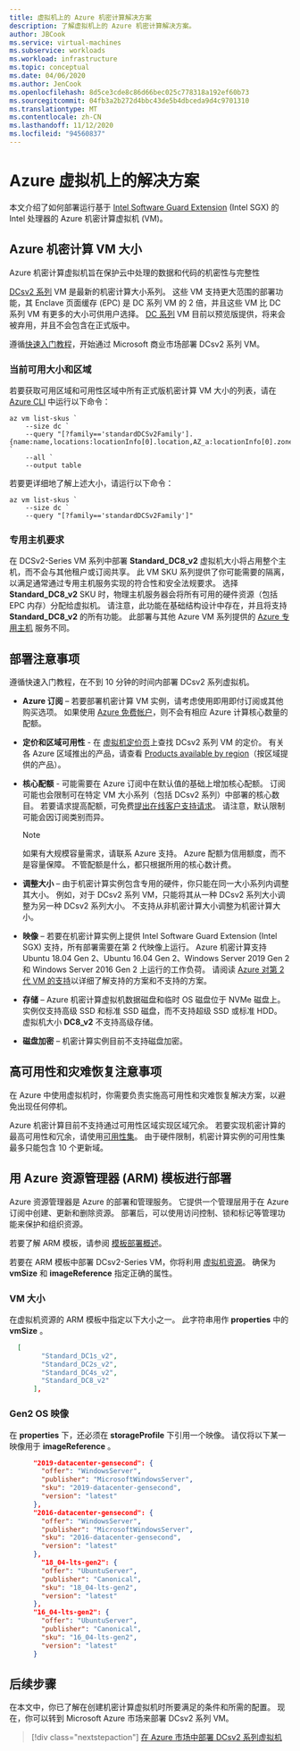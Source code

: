 ```yaml
---
title: 虚拟机上的 Azure 机密计算解决方案
description: 了解虚拟机上的 Azure 机密计算解决方案。
author: JBCook
ms.service: virtual-machines
ms.subservice: workloads
ms.workload: infrastructure
ms.topic: conceptual
ms.date: 04/06/2020
ms.author: JenCook
ms.openlocfilehash: 8d5ce3cde8c86d66bec025c778318a192ef60b73
ms.sourcegitcommit: 04fb3a2b272d4bbc43de5b4dbceda9d4c9701310
ms.translationtype: MT
ms.contentlocale: zh-CN
ms.lasthandoff: 11/12/2020
ms.locfileid: "94560837"
---
```

# <a name="solutions-on-azure-virtual-machines"></a>Azure 虚拟机上的解决方案

本文介绍了如何部署运行基于 [Intel Software Guard Extension](https://software.intel.com/sgx) (Intel SGX) 的 Intel 处理器的 Azure 机密计算虚拟机 (VM)。 

## <a name="azure-confidential-computing-vm-sizes"></a>Azure 机密计算 VM 大小

Azure 机密计算虚拟机旨在保护云中处理的数据和代码的机密性与完整性 

[DCsv2 系列](../virtual-machines/dcv2-series.md) VM 是最新的机密计算大小系列。 这些 VM 支持更大范围的部署功能，其 Enclave 页面缓存 (EPC) 是 DC 系列 VM 的 2 倍，并且这些 VM 比 DC 系列 VM 有更多的大小可供用户选择。 [DC 系列](../virtual-machines/sizes-previous-gen.md#preview-dc-series) VM 目前以预览版提供，将来会被弃用，并且不会包含在正式版中。

遵循[快速入门教程](quick-create-marketplace.md)，开始通过 Microsoft 商业市场部署 DCsv2 系列 VM。

### <a name="current-available-sizes-and-regions"></a>当前可用大小和区域

若要获取可用区域和可用性区域中所有正式版机密计算 VM 大小的列表，请在 [Azure CLI](/cli/azure/install-azure-cli-windows?view=azure-cli-latest) 中运行以下命令：

```azurecli-interactive
az vm list-skus `
    --size dc `
    --query "[?family=='standardDCSv2Family'].{name:name,locations:locationInfo[0].location,AZ_a:locationInfo[0].zones[0],AZ_b:locationInfo[0].zones[1],AZ_c:locationInfo[0].zones[2]}" `
    --all `
    --output table
```

若要更详细地了解上述大小，请运行以下命令：

```azurecli-interactive
az vm list-skus `
    --size dc `
    --query "[?family=='standardDCSv2Family']"
```
### <a name="dedicated-host-requirements"></a>专用主机要求
在 DCSv2-Series VM 系列中部署 **Standard_DC8_v2** 虚拟机大小将占用整个主机，而不会与其他租户或订阅共享。 此 VM SKU 系列提供了你可能需要的隔离，以满足通常通过专用主机服务实现的符合性和安全法规要求。 选择 **Standard_DC8_v2** SKU 时，物理主机服务器会将所有可用的硬件资源（包括 EPC 内存）分配给虚拟机。 请注意，此功能在基础结构设计中存在，并且将支持 **Standard_DC8_v2** 的所有功能。 此部署与其他 Azure VM 系列提供的 [Azure 专用主机](../virtual-machines/dedicated-hosts.md) 服务不同。


## <a name="deployment-considerations"></a>部署注意事项

遵循快速入门教程，在不到 10 分钟的时间内部署 DCsv2 系列虚拟机。 

- **Azure 订阅** – 若要部署机密计算 VM 实例，请考虑使用即用即付订阅或其他购买选项。 如果使用 [Azure 免费帐户](https://azure.microsoft.com/free/)，则不会有相应 Azure 计算核心数量的配额。

- **定价和区域可用性** - 在 [虚拟机定价页](https://azure.microsoft.com/pricing/details/virtual-machines/linux/)上查找 DCsv2 系列 VM 的定价。 有关各 Azure 区域推出的产品，请查看 [Products available by region](https://azure.microsoft.com/global-infrastructure/services/?products=virtual-machines)（按区域提供的产品）。


- **核心配额** - 可能需要在 Azure 订阅中在默认值的基础上增加核心配额。 订阅可能也会限制可在特定 VM 大小系列（包括 DCsv2 系列）中部署的核心数目。 若要请求提高配额，可免费[提出在线客户支持请求](../azure-portal/supportability/per-vm-quota-requests.md)。 请注意，默认限制可能会因订阅类别而异。

  > [!NOTE]
  > 如果有大规模容量需求，请联系 Azure 支持。 Azure 配额为信用额度，而不是容量保障。 不管配额是什么，都只根据所用的核心数计费。
  
- **调整大小** – 由于机密计算实例包含专用的硬件，你只能在同一大小系列内调整其大小。 例如，对于 DCsv2 系列 VM，只能将其从一种 DCsv2 系列大小调整为另一种 DCsv2 系列大小。 不支持从非机密计算大小调整为机密计算大小。  

- **映像** – 若要在机密计算实例上提供 Intel Software Guard Extension (Intel SGX) 支持，所有部署需要在第 2 代映像上运行。 Azure 机密计算支持 Ubuntu 18.04 Gen 2、Ubuntu 16.04 Gen 2、Windows Server 2019 Gen 2 和 Windows Server 2016 Gen 2 上运行的工作负荷。 请阅读 [Azure 对第 2 代 VM 的支持](../virtual-machines/generation-2.md)以详细了解支持的方案和不支持的方案。 

- **存储** – Azure 机密计算虚拟机数据磁盘和临时 OS 磁盘位于 NVMe 磁盘上。 实例仅支持高级 SSD 和标准 SSD 磁盘，而不支持超级 SSD 或标准 HDD。 虚拟机大小 **DC8_v2** 不支持高级存储。 

- **磁盘加密** – 机密计算实例目前不支持磁盘加密。 

## <a name="high-availability-and-disaster-recovery-considerations"></a>高可用性和灾难恢复注意事项

在 Azure 中使用虚拟机时，你需要负责实施高可用性和灾难恢复解决方案，以避免出现任何停机。 

Azure 机密计算目前不支持通过可用性区域实现区域冗余。 若要实现机密计算的最高可用性和冗余，请使用[可用性集](../virtual-machines/manage-availability.md#configure-multiple-virtual-machines-in-an-availability-set-for-redundancy)。 由于硬件限制，机密计算实例的可用性集最多只能包含 10 个更新域。 

## <a name="deployment-with-azure-resource-manager-arm-template"></a>用 Azure 资源管理器 (ARM) 模板进行部署

Azure 资源管理器是 Azure 的部署和管理服务。 它提供一个管理层用于在 Azure 订阅中创建、更新和删除资源。 部署后，可以使用访问控制、锁和标记等管理功能来保护和组织资源。

若要了解 ARM 模板，请参阅 [模板部署概述](../azure-resource-manager/templates/overview.md)。

若要在 ARM 模板中部署 DCsv2-Series VM，你将利用 [虚拟机资源](../virtual-machines/windows/template-description.md)。 确保为 **vmSize** 和 **imageReference** 指定正确的属性。

### <a name="vm-size"></a>VM 大小

在虚拟机资源的 ARM 模板中指定以下大小之一。 此字符串用作 **properties** 中的 **vmSize** 。

```json
  [
        "Standard_DC1s_v2",
        "Standard_DC2s_v2",
        "Standard_DC4s_v2",
        "Standard_DC8_v2"
      ],
```

### <a name="gen2-os-image"></a>Gen2 OS 映像

在 **properties** 下，还必须在 **storageProfile** 下引用一个映像。 请仅将以下某一映像用于 **imageReference** 。

```json
      "2019-datacenter-gensecond": {
        "offer": "WindowsServer",
        "publisher": "MicrosoftWindowsServer",
        "sku": "2019-datacenter-gensecond",
        "version": "latest"
      },
      "2016-datacenter-gensecond": {
        "offer": "WindowsServer",
        "publisher": "MicrosoftWindowsServer",
        "sku": "2016-datacenter-gensecond",
        "version": "latest"
      },
        "18_04-lts-gen2": {
        "offer": "UbuntuServer",
        "publisher": "Canonical",
        "sku": "18_04-lts-gen2",
        "version": "latest"
      },
      "16_04-lts-gen2": {
        "offer": "UbuntuServer",
        "publisher": "Canonical",
        "sku": "16_04-lts-gen2",
        "version": "latest"
      }
```

## <a name="next-steps"></a>后续步骤 

在本文中，你已了解在创建机密计算虚拟机时所要满足的条件和所需的配置。 现在，你可以转到 Microsoft Azure 市场来部署 DCsv2 系列 VM。

> [!div class="nextstepaction"]
> [在 Azure 市场中部署 DCsv2 系列虚拟机](quick-create-marketplace.md)